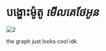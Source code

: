 # បង្ហោះម៉ូតូ ***មេីលគេថែអូន***
![2](https://github-readme-stats.vercel.app/api/top-langs/?username=heabeounMKTO&show_icons=true&theme=radical&layout=donut-vertical&hide_progress=true)


the graph just looks cool idk
